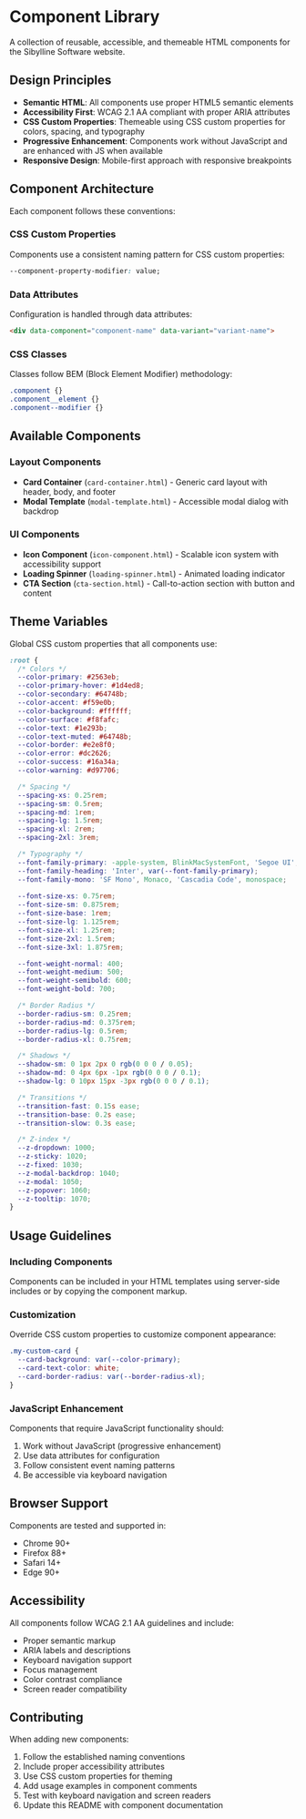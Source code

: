 # Component Library

A collection of reusable, accessible, and themeable HTML components for the Sibylline Software website.

## Design Principles

- **Semantic HTML**: All components use proper HTML5 semantic elements
- **Accessibility First**: WCAG 2.1 AA compliant with proper ARIA attributes
- **CSS Custom Properties**: Themeable using CSS custom properties for colors, spacing, and typography
- **Progressive Enhancement**: Components work without JavaScript and are enhanced with JS when available
- **Responsive Design**: Mobile-first approach with responsive breakpoints

## Component Architecture

Each component follows these conventions:

### CSS Custom Properties
Components use a consistent naming pattern for CSS custom properties:
```css
--component-property-modifier: value;
```

### Data Attributes
Configuration is handled through data attributes:
```html
<div data-component="component-name" data-variant="variant-name">
```

### CSS Classes
Classes follow BEM (Block Element Modifier) methodology:
```css
.component {}
.component__element {}
.component--modifier {}
```

## Available Components

### Layout Components
- **Card Container** (`card-container.html`) - Generic card layout with header, body, and footer
- **Modal Template** (`modal-template.html`) - Accessible modal dialog with backdrop

### UI Components  
- **Icon Component** (`icon-component.html`) - Scalable icon system with accessibility support
- **Loading Spinner** (`loading-spinner.html`) - Animated loading indicator
- **CTA Section** (`cta-section.html`) - Call-to-action section with button and content

## Theme Variables

Global CSS custom properties that all components use:

```css
:root {
  /* Colors */
  --color-primary: #2563eb;
  --color-primary-hover: #1d4ed8;
  --color-secondary: #64748b;
  --color-accent: #f59e0b;
  --color-background: #ffffff;
  --color-surface: #f8fafc;
  --color-text: #1e293b;
  --color-text-muted: #64748b;
  --color-border: #e2e8f0;
  --color-error: #dc2626;
  --color-success: #16a34a;
  --color-warning: #d97706;

  /* Spacing */
  --spacing-xs: 0.25rem;
  --spacing-sm: 0.5rem;
  --spacing-md: 1rem;
  --spacing-lg: 1.5rem;
  --spacing-xl: 2rem;
  --spacing-2xl: 3rem;

  /* Typography */
  --font-family-primary: -apple-system, BlinkMacSystemFont, 'Segoe UI', Roboto, sans-serif;
  --font-family-heading: 'Inter', var(--font-family-primary);
  --font-family-mono: 'SF Mono', Monaco, 'Cascadia Code', monospace;
  
  --font-size-xs: 0.75rem;
  --font-size-sm: 0.875rem;
  --font-size-base: 1rem;
  --font-size-lg: 1.125rem;
  --font-size-xl: 1.25rem;
  --font-size-2xl: 1.5rem;
  --font-size-3xl: 1.875rem;

  --font-weight-normal: 400;
  --font-weight-medium: 500;
  --font-weight-semibold: 600;
  --font-weight-bold: 700;

  /* Border Radius */
  --border-radius-sm: 0.25rem;
  --border-radius-md: 0.375rem;
  --border-radius-lg: 0.5rem;
  --border-radius-xl: 0.75rem;

  /* Shadows */
  --shadow-sm: 0 1px 2px 0 rgb(0 0 0 / 0.05);
  --shadow-md: 0 4px 6px -1px rgb(0 0 0 / 0.1);
  --shadow-lg: 0 10px 15px -3px rgb(0 0 0 / 0.1);

  /* Transitions */
  --transition-fast: 0.15s ease;
  --transition-base: 0.2s ease;
  --transition-slow: 0.3s ease;

  /* Z-index */
  --z-dropdown: 1000;
  --z-sticky: 1020;
  --z-fixed: 1030;
  --z-modal-backdrop: 1040;
  --z-modal: 1050;
  --z-popover: 1060;
  --z-tooltip: 1070;
}
```

## Usage Guidelines

### Including Components
Components can be included in your HTML templates using server-side includes or by copying the component markup.

### Customization
Override CSS custom properties to customize component appearance:

```css
.my-custom-card {
  --card-background: var(--color-primary);
  --card-text-color: white;
  --card-border-radius: var(--border-radius-xl);
}
```

### JavaScript Enhancement
Components that require JavaScript functionality should:
1. Work without JavaScript (progressive enhancement)
2. Use data attributes for configuration
3. Follow consistent event naming patterns
4. Be accessible via keyboard navigation

## Browser Support

Components are tested and supported in:
- Chrome 90+
- Firefox 88+
- Safari 14+
- Edge 90+

## Accessibility

All components follow WCAG 2.1 AA guidelines and include:
- Proper semantic markup
- ARIA labels and descriptions
- Keyboard navigation support
- Focus management
- Color contrast compliance
- Screen reader compatibility

## Contributing

When adding new components:
1. Follow the established naming conventions
2. Include proper accessibility attributes
3. Use CSS custom properties for theming
4. Add usage examples in component comments
5. Test with keyboard navigation and screen readers
6. Update this README with component documentation